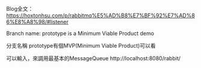 Blog全文：https://hoxtonhsu.com/p/rabbitmq%E5%AD%B8%E7%BF%92%E7%AD%86%E8%A8%98/#listener

Branch name: prototype is a Minimum Viable Product demo

分支名稱 prototype有個MVP(Minimum Viable Product)可以看

可以輸入，來調用最基本的MessageQueue
http://localhost:8080/rabbit/ 


